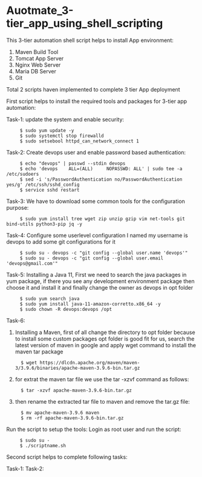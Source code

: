 # Auotmate_3-tier_app_using_shell_scripting

This 3-tier automation shell script helps to install App environment:
   1. Maven Build Tool
   2. Tomcat App Server
   3. Nginx Web Server
   4. Maria DB Server
   5. Git

Total 2 scripts haven implemented to complete 3 tier App deployment

First script helps to install the required tools and packages for 3-tier app automation:

Task-1: update the system and enable security:

         $ sudo yum update -y
         $ sudo systemctl stop firewalld
         $ sudo setsebool httpd_can_network_connect 1
      
Task-2: Create devops user and enable password based authentication:
      
         $ echo "devops" | passwd --stdin devops
         $ echo 'devops    ALL=(ALL)     NOPASSWD: ALL' | sudo tee -a /etc/sudoers
         $ sed -i 's/PasswordAuthentication no/PasswordAuthentication yes/g' /etc/ssh/sshd_config
         $ service sshd restart

Task-3: We have to download some common tools for the configuration purpose:

         $ sudo yum install tree wget zip unzip gzip vim net-tools git bind-utils python3-pip jq -y

Task-4: Configure some userlevel configuration I named my username is devops to add some git configurations for it

         $ sudo su - devops -c "git config --global user.name 'devops'"
         $ sudo su - devops -c "git config --global user.email 'devops@gmail.com'"

Task-5: Installing a Java 11, First we need to search the java packages in yum package, if there you see any development environment package then choose it and install it and finally change the owner as devops in opt folder

         $ sudo yum search java
         $ sudo yum install java-11-amazon-corretto.x86_64 -y
         $ sudo chown -R devops:devops /opt
Task-6: 
1. Installing a Maven, first of all change the directory to opt folder because to install some custom packages opt folder is good fit for us, search the latest version of maven in google and apply wget command  to install the  maven tar package      
         
         $ wget https://dlcdn.apache.org/maven/maven-3/3.9.6/binaries/apache-maven-3.9.6-bin.tar.gz
2. for extrat the maven tar file we use the tar -xzvf command as follows:

         $ tar -xzvf apache-maven-3.9.6-bin.tar.gz
3. then rename the extracted tar file to maven and remove the tar.gz file:

         $ mv apache-maven-3.9.6 maven
         $ rm -rf apache-maven-3.9.6-bin.tar.gz




Run the script to setup the tools:
Login as root user and run the script:

         $ sudo su -
         $ ./scriptname.sh

Second script helps to complete following tasks:

Task-1:
Task-2: 

       
